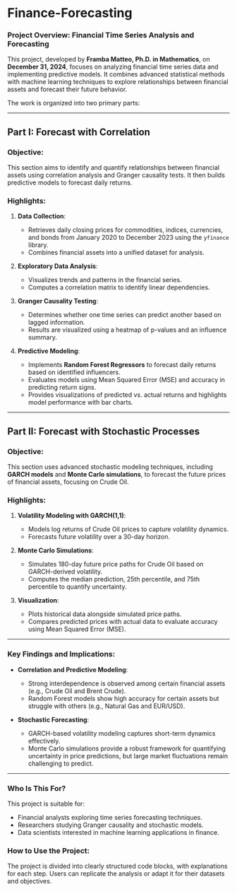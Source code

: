 # Finance-Forecasting
### Project Overview: Financial Time Series Analysis and Forecasting

This project, developed by **Framba Matteo, Ph.D. in Mathematics**, on **December 31, 2024**, focuses on analyzing financial time series data and implementing predictive models. It combines advanced statistical methods with machine learning techniques to explore relationships between financial assets and forecast their future behavior. 

The work is organized into two primary parts: 

---

## **Part I: Forecast with Correlation**

### **Objective**:
This section aims to identify and quantify relationships between financial assets using correlation analysis and Granger causality tests. It then builds predictive models to forecast daily returns.

### **Highlights**:
1. **Data Collection**:
   - Retrieves daily closing prices for commodities, indices, currencies, and bonds from January 2020 to December 2023 using the `yfinance` library.
   - Combines financial assets into a unified dataset for analysis.

2. **Exploratory Data Analysis**:
   - Visualizes trends and patterns in the financial series.
   - Computes a correlation matrix to identify linear dependencies.

3. **Granger Causality Testing**:
   - Determines whether one time series can predict another based on lagged information.
   - Results are visualized using a heatmap of p-values and an influence summary.

4. **Predictive Modeling**:
   - Implements **Random Forest Regressors** to forecast daily returns based on identified influencers.
   - Evaluates models using Mean Squared Error (MSE) and accuracy in predicting return signs.
   - Provides visualizations of predicted vs. actual returns and highlights model performance with bar charts.

---

## **Part II: Forecast with Stochastic Processes**

### **Objective**:
This section uses advanced stochastic modeling techniques, including **GARCH models** and **Monte Carlo simulations**, to forecast the future prices of financial assets, focusing on Crude Oil.

### **Highlights**:
1. **Volatility Modeling with GARCH(1,1)**:
   - Models log returns of Crude Oil prices to capture volatility dynamics.
   - Forecasts future volatility over a 30-day horizon.

2. **Monte Carlo Simulations**:
   - Simulates 180-day future price paths for Crude Oil based on GARCH-derived volatility.
   - Computes the median prediction, 25th percentile, and 75th percentile to quantify uncertainty.

3. **Visualization**:
   - Plots historical data alongside simulated price paths.
   - Compares predicted prices with actual data to evaluate accuracy using Mean Squared Error (MSE).

---

### **Key Findings and Implications**:
- **Correlation and Predictive Modeling**:
   - Strong interdependence is observed among certain financial assets (e.g., Crude Oil and Brent Crude).
   - Random Forest models show high accuracy for certain assets but struggle with others (e.g., Natural Gas and EUR/USD).

- **Stochastic Forecasting**:
   - GARCH-based volatility modeling captures short-term dynamics effectively.
   - Monte Carlo simulations provide a robust framework for quantifying uncertainty in price predictions, but large market fluctuations remain challenging to predict.

---

### **Who Is This For?**
This project is suitable for:
- Financial analysts exploring time series forecasting techniques.
- Researchers studying Granger causality and stochastic models.
- Data scientists interested in machine learning applications in finance.

### **How to Use the Project**:
The project is divided into clearly structured code blocks, with explanations for each step. Users can replicate the analysis or adapt it for their datasets and objectives. 



